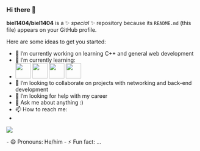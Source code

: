 ### Hi there 👋

**biel1404/biel1404** is a ✨ _special_ ✨ repository because its `README.md` (this file) appears on your GitHub profile.

Here are some ideas to get you started:

- 🔭 I’m currently working on  learning C++ and general web development
- 🌱 I’m currently learning:
- <img loading = "lazy" src="https://cdn.jsdelivr.net/gh/devicons/devicon/icons/cplusplus/cplusplus-original.svg" width="40" height="40" /> <img loading = "lazy" src="https://cdn.jsdelivr.net/gh/devicons/devicon/icons/html5/html5-original.svg" width="40" height="40"/> <img loading = "lazy" src="https://cdn.jsdelivr.net/gh/devicons/devicon/icons/css3/css3-original.svg" width="40" height="40"/> <img loading = "lazy" src="https://cdn.jsdelivr.net/gh/devicons/devicon/icons/javascript/javascript-original.svg" width="40" height="40"/>
- 👯 I’m looking to collaborate on projects with networking and back-end development
- 🤔 I’m looking for help with my career
- 💬 Ask me about anything :)
- 📫 How to reach me:
- <div>
<a href = "mailto:gabrielbiel1404@gmail.com"><img loading="lazy" src="https://img.shields.io/badge/Gmail-D14836?style=for-the-badge&logo=gmail&logoColor=white" target="_blank"></a>
</div>
- 😄 Pronouns: He/him
- ⚡ Fun fact: ...

